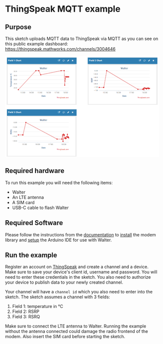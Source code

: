 # ThingSpeak MQTT example

## Purpose

This sketch uploads MQTT data to ThingSpeak via MQTT as you can see on this public example
dashboard: https://thingspeak.mathworks.com/channels/3004646

![Example dashboard](example_dashboard.png)

## Required hardware

To run this example you will need the following items:
 - Walter
 - An LTE antenna
 - A SIM card
 - USB-C cable to flash Walter

## Required Software

Please follow the instructions from the [documentation](https://www.quickspot.io/index.html)
to [install](https://www.quickspot.io/documentation.html#/walter-modem/setup/arduino) the modem
library and [setup](https://www.quickspot.io/documentation.html#/developer-toolchains/arduino) the
Arduino IDE for use with Walter.

## Run the example

Register an account on [ThingSpeak](https://thingspeak.mathworks.com/login?skipSSOCheck=true) and 
create a channel and a device. Make sure to save your device's client id, username and password. You
will need to enter these credentials in the sketch. You also need to authorize your device to 
publish data to your newly created channel.

Your channel will have a `channel id` which you also need to enter into the sketch. The sketch
assumes a channel with 3 fields:
 1. Field 1: temperature in °C
 2. Field 2: RSRP
 3. Field 3: RSRQ

Make sure to connect the LTE antenna to Walter. Running the example without the
antenna connected could damage the radio frontend of the modem. Also insert the
SIM card before starting the sketch.